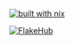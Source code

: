 [![built with nix](https://builtwithnix.org/badge.svg)](https://builtwithnix.org)

[![FlakeHub](https://img.shields.io/endpoint?url=https://flakehub.com/f/index/nixos-config/badge)](https://flakehub.com/flake/index/nixos-config)
